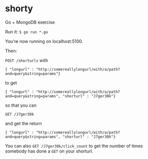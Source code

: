 # shorty
Go + MongoDB exercise

Run it:
`$ go run *.go`

You're now running on localhost:5100.

Then:

`POST /shorturls` with

```
{ "longurl" : "http://somereallylongurl/with/a/path?and=query&string=params"}
```

to get

```
{ "longurl" : "http://somereallylongurl/with/a/path?and=query&string=params", "shorturl" : "J7ger30k"}
```

so that you can

`GET /J7ger30k`

and get the return

```
{ "longurl" : "http://somereallylongurl/with/a/path?and=query&string=params", "shorturl" : "J7ger30k"}
```

You can also `GET /J7ger30k/click_count` to get the number of times somebody has done a `GET` on your shorturl.
